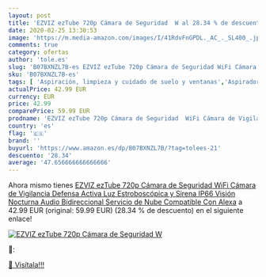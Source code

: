 ```yaml
---
layout: post
title: 'EZVIZ ezTube 720p Cámara de Seguridad  W al 28.34 % de descuento'
date: 2020-02-25 13:30:53
image: 'https://m.media-amazon.com/images/I/41RdvFnGPDL._AC_._SL400_.jpg'
comments: true
category: ofertas
author: 'tole.es'
slug: 'B07BXNZL7B-es EZVIZ ezTube 720p Cámara de Seguridad WiFi Cámara de...'
sku: 'B07BXNZL7B-es'
tags: [ 'Aspiración, limpieza y cuidado de suelo y ventanas','Aspiradoras','Hogar y cocina','Robots aspiradores','alexa', ]
actualPrice: 42.99 EUR
currency: EUR
price: 42.99
comparePrice: 59.99 EUR
prodname: 'EZVIZ ezTube 720p Cámara de Seguridad  WiFi Cámara de Vigilancia  Defensa Activa  Luz Estroboscópica y Sirena  IP66  Visión Nocturna  Audio Bidireccional  Servicio de Nube  Compatible Con Alexa'
country: 'es'
flag: '🇪🇸'
brand: ''
buyurl: 'https://www.amazon.es/dp/B07BXNZL7B/?tag=tolees-21'
descuento: '28.34'
average: '47.656666666666666'
---
```


Ahora mismo tienes [EZVIZ ezTube 720p Cámara de Seguridad  WiFi Cámara de Vigilancia  Defensa Activa  Luz Estroboscópica y Sirena  IP66  Visión Nocturna  Audio Bidireccional  Servicio de Nube  Compatible Con Alexa](https://www.amazon.es/dp/B07BXNZL7B/?tag=tolees-21) a 42.99 EUR (original: 59.99 EUR) (28.34 %  de descuento) en el siguiente enlace!

[![EZVIZ ezTube 720p Cámara de Seguridad  W](https://m.media-amazon.com/images/I/41RdvFnGPDL._AC_._SL400_.jpg)](https://www.amazon.es/dp/B07BXNZL7B/?tag=tolees-21)

🔎:


[🛒 Visítala!!!](https://www.amazon.es/dp/B07BXNZL7B/?tag=tolees-21)
